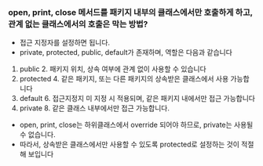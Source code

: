 ### open, print, close 메서드를 패키지 내부의 클래스에서만 호출하게 하고, 관계 없는 클래스에서의 호출은 막는 방법?
- 접근 지정자를 설정하면 됩니다.
- private, protected, public, default가 존재하며, 역할은 다음과 같습니다

1. public 
   2. 패키지 위치, 상속 여부에 관계 없이 사용할 수 있습니다
3. protected
   4. 같은 패키지, 또는 다른 패키지의 상속받은 클래스에서 사용 가능합니다
5. default
   6. 접근지정지 미 지정 시 적용되며, 같은 패키지 내에서만 접근 가능합니다
7. private
   8. 같은 클래스 내부에서만 접근 가능합니다.

- open, print, close는 하위클래스에서 override 되어야 하므로, private는 사용될 수 없습니다.
- 따라서, 상속받은 클래스에서만 사용할 수 있도록 protected로 설정하는 것이 적절해 보입니다